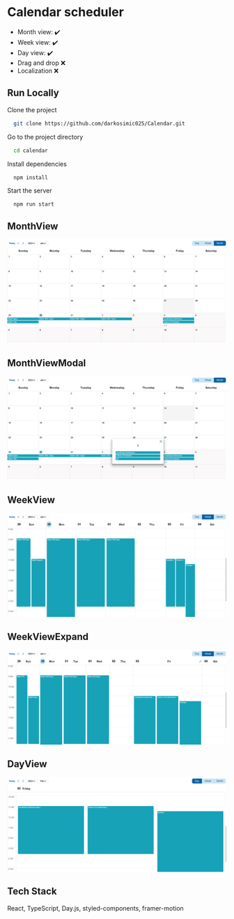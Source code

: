 # Calendar scheduler 

- Month view: ✔️
- Week view: ✔️
- Day view: ✔️
- Drag and drop ❌
- Localization ❌

## Run Locally

Clone the project

```bash
  git clone https://github.com/darkosimic025/Calendar.git
```

Go to the project directory

```bash
  cd calendar
```

Install dependencies

```bash
  npm install
```

Start the server

```bash
  npm run start
```


## MonthView

![App Screenshot](screenshots/MonthView.png)

## MonthViewModal

![App Screenshot](screenshots/MonthViewModal.png)

## WeekView

![App Screenshot](screenshots/WeekView.png)

## WeekViewExpand

![App Screenshot](screenshots/WeekViewExpand.png)

## DayView

![App Screenshot](screenshots/DayView.png)

## Tech Stack

 React, TypeScript, Day.js, styled-components, framer-motion



